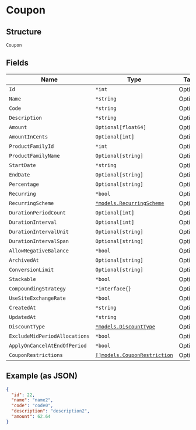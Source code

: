 
# Coupon

## Structure

`Coupon`

## Fields

| Name | Type | Tags | Description |
|  --- | --- | --- | --- |
| `Id` | `*int` | Optional | - |
| `Name` | `*string` | Optional | - |
| `Code` | `*string` | Optional | - |
| `Description` | `*string` | Optional | - |
| `Amount` | `Optional[float64]` | Optional | - |
| `AmountInCents` | `Optional[int]` | Optional | - |
| `ProductFamilyId` | `*int` | Optional | - |
| `ProductFamilyName` | `Optional[string]` | Optional | - |
| `StartDate` | `*string` | Optional | - |
| `EndDate` | `Optional[string]` | Optional | - |
| `Percentage` | `Optional[string]` | Optional | - |
| `Recurring` | `*bool` | Optional | - |
| `RecurringScheme` | [`*models.RecurringScheme`](../../doc/models/recurring-scheme.md) | Optional | - |
| `DurationPeriodCount` | `Optional[int]` | Optional | - |
| `DurationInterval` | `Optional[int]` | Optional | - |
| `DurationIntervalUnit` | `Optional[string]` | Optional | - |
| `DurationIntervalSpan` | `Optional[string]` | Optional | - |
| `AllowNegativeBalance` | `*bool` | Optional | - |
| `ArchivedAt` | `Optional[string]` | Optional | - |
| `ConversionLimit` | `Optional[string]` | Optional | - |
| `Stackable` | `*bool` | Optional | - |
| `CompoundingStrategy` | `*interface{}` | Optional | - |
| `UseSiteExchangeRate` | `*bool` | Optional | - |
| `CreatedAt` | `*string` | Optional | - |
| `UpdatedAt` | `*string` | Optional | - |
| `DiscountType` | [`*models.DiscountType`](../../doc/models/discount-type.md) | Optional | - |
| `ExcludeMidPeriodAllocations` | `*bool` | Optional | - |
| `ApplyOnCancelAtEndOfPeriod` | `*bool` | Optional | - |
| `CouponRestrictions` | [`[]models.CouponRestriction`](../../doc/models/coupon-restriction.md) | Optional | - |

## Example (as JSON)

```json
{
  "id": 22,
  "name": "name2",
  "code": "code0",
  "description": "description2",
  "amount": 62.64
}
```

